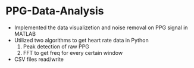 # PPG-Data-Analysis
- Implemented the data visualizetion and noise removal on PPG signal in MATLAB
- Utilized two algorithms to get heart rate data in Python
  1. Peak detection of raw PPG
  2. FFT to get freq for every certain window
- CSV files read/write
